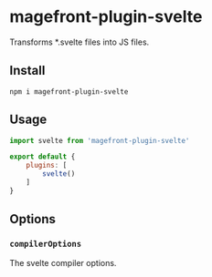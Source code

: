 # magefront-plugin-svelte

Transforms *.svelte files into JS files.

## Install

    npm i magefront-plugin-svelte

## Usage

```js
import svelte from 'magefront-plugin-svelte'

export default {
    plugins: [
        svelte()
    ]
}
```

## Options

### `compilerOptions`

The svelte compiler options.
